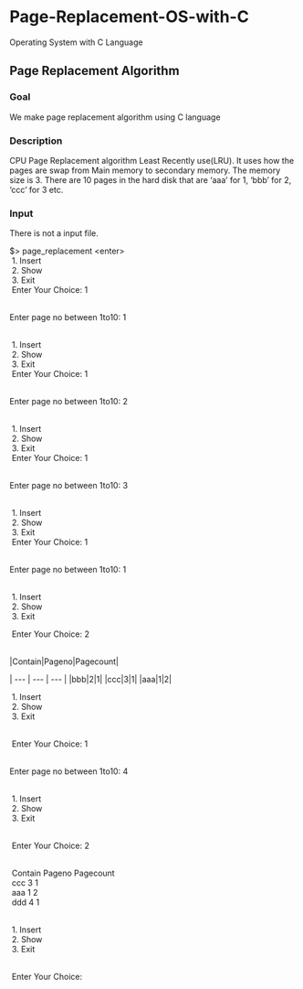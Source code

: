 # Page-Replacement-OS-with-C
Operating System with C Language

**<h2>Page Replacement Algorithm</h2>**
<h3>Goal</h3>
We make page replacement algorithm using C language<br>
<h3>Description</h3>
CPU Page Replacement algorithm Least Recently use(LRU). It uses how the pages are swap from
Main memory to secondary memory. The memory size is 3. There are 10 pages in the hard disk
that are ‘aaa’ for 1, ‘bbb’ for 2, ‘ccc’ for 3 etc.
<h3>Input</h3>
There is not a input file.<br>


$&gt; page_replacement &lt;enter&gt;<br>
 1. Insert<br>
 2. Show<br>
 3. Exit<br>
 Enter Your Choice: 1<br><br>

Enter page no between 1to10: 1<br><br>

 1. Insert<br>
 2. Show<br>
 3. Exit<br>
 Enter Your Choice: 1<br><br>

Enter page no between 1to10: 2<br><br>

 1. Insert<br>
 2. Show<br>
 3. Exit<br>
 Enter Your Choice: 1<br><br>

Enter page no between 1to10: 3<br><br>

 1. Insert<br>
 2. Show<br>
 3. Exit<br>
 Enter Your Choice: 1<br><br>

Enter page no between 1to10: 1<br><br>

 1. Insert<br>
 2. Show<br>
 3. Exit<br>

 Enter Your Choice: 2<br><br>

|Contain|Pageno|Pagecount|

| --- | --- | --- |
|bbb|2|1|
|ccc|3|1|
|aaa|1|2|

 1. Insert<br>
 2. Show<br>
 3. Exit<br><br>

 Enter Your Choice: 1<br><br>

Enter page no between 1to10: 4<br><br>

 1. Insert<br>
 2. Show<br>
 3. Exit<br><br>

 Enter Your Choice: 2<br><br>

 Contain  Pageno  Pagecount<br>
 ccc      3       1<br>
 aaa      1       2<br>
 ddd      4       1<br><br>

 1. Insert<br>
 2. Show<br>
 3. Exit<br><br>

 Enter Your Choice: 
